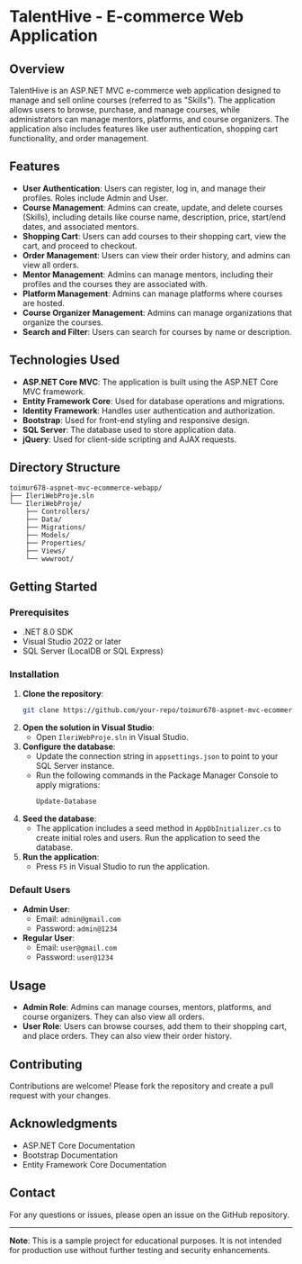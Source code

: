 # TalentHive - E-commerce Web Application

## Overview
TalentHive is an ASP.NET MVC e-commerce web application designed to manage and sell online courses (referred to as "Skills"). The application allows users to browse, purchase, and manage courses, while administrators can manage mentors, platforms, and course organizers. The application also includes features like user authentication, shopping cart functionality, and order management.

## Features
- **User Authentication**: Users can register, log in, and manage their profiles. Roles include Admin and User.
- **Course Management**: Admins can create, update, and delete courses (Skills), including details like course name, description, price, start/end dates, and associated mentors.
- **Shopping Cart**: Users can add courses to their shopping cart, view the cart, and proceed to checkout.
- **Order Management**: Users can view their order history, and admins can view all orders.
- **Mentor Management**: Admins can manage mentors, including their profiles and the courses they are associated with.
- **Platform Management**: Admins can manage platforms where courses are hosted.
- **Course Organizer Management**: Admins can manage organizations that organize the courses.
- **Search and Filter**: Users can search for courses by name or description.

## Technologies Used
- **ASP.NET Core MVC**: The application is built using the ASP.NET Core MVC framework.
- **Entity Framework Core**: Used for database operations and migrations.
- **Identity Framework**: Handles user authentication and authorization.
- **Bootstrap**: Used for front-end styling and responsive design.
- **SQL Server**: The database used to store application data.
- **jQuery**: Used for client-side scripting and AJAX requests.

## Directory Structure
```
toimur678-aspnet-mvc-ecommerce-webapp/
├── IleriWebProje.sln
└── IleriWebProje/
    ├── Controllers/
    ├── Data/
    ├── Migrations/
    ├── Models/
    ├── Properties/
    ├── Views/
    └── wwwroot/
```

## Getting Started

### Prerequisites
- .NET 8.0 SDK
- Visual Studio 2022 or later
- SQL Server (LocalDB or SQL Express)

### Installation
1. **Clone the repository**:
   ```bash
   git clone https://github.com/your-repo/toimur678-aspnet-mvc-ecommerce-webapp.git
   ```
2. **Open the solution in Visual Studio**:
   - Open `IleriWebProje.sln` in Visual Studio.
3. **Configure the database**:
   - Update the connection string in `appsettings.json` to point to your SQL Server instance.
   - Run the following commands in the Package Manager Console to apply migrations:
     ```bash
     Update-Database
     ```
4. **Seed the database**:
   - The application includes a seed method in `AppDbInitializer.cs` to create initial roles and users. Run the application to seed the database.
5. **Run the application**:
   - Press `F5` in Visual Studio to run the application.

### Default Users
- **Admin User**:
  - Email: `admin@gmail.com`
  - Password: `admin@1234`
- **Regular User**:
  - Email: `user@gmail.com`
  - Password: `user@1234`

## Usage
- **Admin Role**: Admins can manage courses, mentors, platforms, and course organizers. They can also view all orders.
- **User Role**: Users can browse courses, add them to their shopping cart, and place orders. They can also view their order history.

## Contributing
Contributions are welcome! Please fork the repository and create a pull request with your changes.

## Acknowledgments
- ASP.NET Core Documentation
- Bootstrap Documentation
- Entity Framework Core Documentation

## Contact
For any questions or issues, please open an issue on the GitHub repository.

---

**Note**: This is a sample project for educational purposes. It is not intended for production use without further testing and security enhancements.
